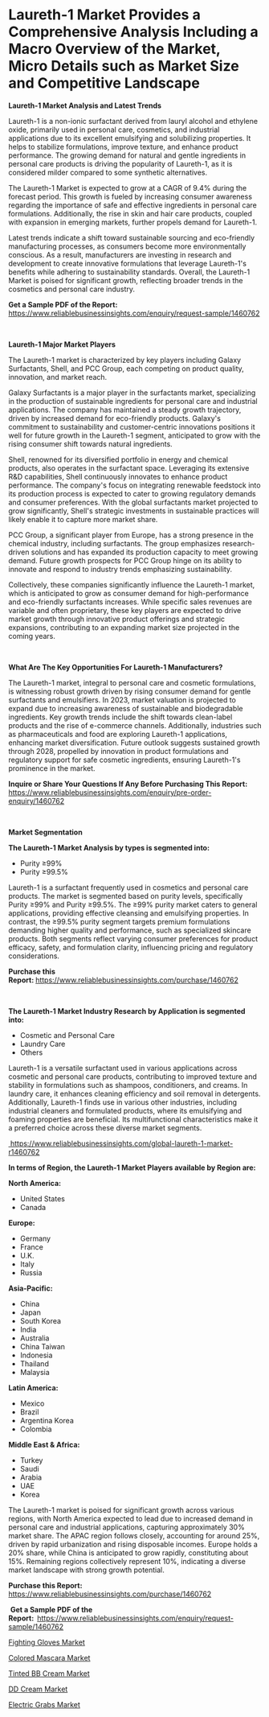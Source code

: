 <p><h1>Laureth-1 Market Provides a Comprehensive Analysis Including a Macro Overview of the Market, Micro Details such as Market Size and Competitive Landscape</h1></p><p><strong>Laureth-1 Market Analysis and Latest Trends</strong></p>
<p><p>Laureth-1 is a non-ionic surfactant derived from lauryl alcohol and ethylene oxide, primarily used in personal care, cosmetics, and industrial applications due to its excellent emulsifying and solubilizing properties. It helps to stabilize formulations, improve texture, and enhance product performance. The growing demand for natural and gentle ingredients in personal care products is driving the popularity of Laureth-1, as it is considered milder compared to some synthetic alternatives.</p><p>The Laureth-1 Market is expected to grow at a CAGR of 9.4% during the forecast period. This growth is fueled by increasing consumer awareness regarding the importance of safe and effective ingredients in personal care formulations. Additionally, the rise in skin and hair care products, coupled with expansion in emerging markets, further propels demand for Laureth-1. </p><p>Latest trends indicate a shift toward sustainable sourcing and eco-friendly manufacturing processes, as consumers become more environmentally conscious. As a result, manufacturers are investing in research and development to create innovative formulations that leverage Laureth-1's benefits while adhering to sustainability standards. Overall, the Laureth-1 Market is poised for significant growth, reflecting broader trends in the cosmetics and personal care industry.</p></p>
<p><strong>Get a Sample PDF of the Report:&nbsp;</strong> <a href="https://www.reliablebusinessinsights.com/enquiry/request-sample/1460762?utm_campaign=950&utm_medium=2&utm_source=Github&utm_content=ia&utm_term=11122024&utm_id=laureth-1">https://www.reliablebusinessinsights.com/enquiry/request-sample/1460762</a></p>
<p>&nbsp;</p>
<p><strong>Laureth-1 Major Market Players</strong></p>
<p><p>The Laureth-1 market is characterized by key players including Galaxy Surfactants, Shell, and PCC Group, each competing on product quality, innovation, and market reach. </p><p>Galaxy Surfactants is a major player in the surfactants market, specializing in the production of sustainable ingredients for personal care and industrial applications. The company has maintained a steady growth trajectory, driven by increased demand for eco-friendly products. Galaxy's commitment to sustainability and customer-centric innovations positions it well for future growth in the Laureth-1 segment, anticipated to grow with the rising consumer shift towards natural ingredients.</p><p>Shell, renowned for its diversified portfolio in energy and chemical products, also operates in the surfactant space. Leveraging its extensive R&D capabilities, Shell continuously innovates to enhance product performance. The company's focus on integrating renewable feedstock into its production process is expected to cater to growing regulatory demands and consumer preferences. With the global surfactants market projected to grow significantly, Shell's strategic investments in sustainable practices will likely enable it to capture more market share.</p><p>PCC Group, a significant player from Europe, has a strong presence in the chemical industry, including surfactants. The group emphasizes research-driven solutions and has expanded its production capacity to meet growing demand. Future growth prospects for PCC Group hinge on its ability to innovate and respond to industry trends emphasizing sustainability.</p><p>Collectively, these companies significantly influence the Laureth-1 market, which is anticipated to grow as consumer demand for high-performance and eco-friendly surfactants increases. While specific sales revenues are variable and often proprietary, these key players are expected to drive market growth through innovative product offerings and strategic expansions, contributing to an expanding market size projected in the coming years.</p></p>
<p>&nbsp;</p>
<p><strong>What Are The Key Opportunities For Laureth-1 Manufacturers?</strong></p>
<p><p>The Laureth-1 market, integral to personal care and cosmetic formulations, is witnessing robust growth driven by rising consumer demand for gentle surfactants and emulsifiers. In 2023, market valuation is projected to expand due to increasing awareness of sustainable and biodegradable ingredients. Key growth trends include the shift towards clean-label products and the rise of e-commerce channels. Additionally, industries such as pharmaceuticals and food are exploring Laureth-1 applications, enhancing market diversification. Future outlook suggests sustained growth through 2028, propelled by innovation in product formulations and regulatory support for safe cosmetic ingredients, ensuring Laureth-1's prominence in the market.</p></p>
<p><strong>Inquire or Share Your Questions If Any Before Purchasing This Report:</strong> <a href="https://www.reliablebusinessinsights.com/enquiry/pre-order-enquiry/1460762?utm_campaign=950&utm_medium=2&utm_source=Github&utm_content=ia&utm_term=11122024&utm_id=laureth-1">https://www.reliablebusinessinsights.com/enquiry/pre-order-enquiry/1460762</a></p>
<p>&nbsp;</p>
<p><strong>Market Segmentation</strong></p>
<p><strong>The Laureth-1 Market Analysis by types is segmented into:</strong></p>
<p><ul><li>Purity ≥99%</li><li>Purity ≥99.5%</li></ul></p>
<p><p>Laureth-1 is a surfactant frequently used in cosmetics and personal care products. The market is segmented based on purity levels, specifically Purity ≥99% and Purity ≥99.5%. The ≥99% purity market caters to general applications, providing effective cleansing and emulsifying properties. In contrast, the ≥99.5% purity segment targets premium formulations demanding higher quality and performance, such as specialized skincare products. Both segments reflect varying consumer preferences for product efficacy, safety, and formulation clarity, influencing pricing and regulatory considerations.</p></p>
<p><strong>Purchase this Report:&nbsp;</strong><a href="https://www.reliablebusinessinsights.com/purchase/1460762?utm_campaign=950&utm_medium=2&utm_source=Github&utm_content=ia&utm_term=11122024&utm_id=laureth-1">https://www.reliablebusinessinsights.com/purchase/1460762</a></p>
<p>&nbsp;</p>
<p><strong>The Laureth-1 Market Industry Research by Application is segmented into:</strong></p>
<p><ul><li>Cosmetic and Personal Care</li><li>Laundry Care</li><li>Others</li></ul></p>
<p><p>Laureth-1 is a versatile surfactant used in various applications across cosmetic and personal care products, contributing to improved texture and stability in formulations such as shampoos, conditioners, and creams. In laundry care, it enhances cleaning efficiency and soil removal in detergents. Additionally, Laureth-1 finds use in various other industries, including industrial cleaners and formulated products, where its emulsifying and foaming properties are beneficial. Its multifunctional characteristics make it a preferred choice across these diverse market segments.</p></p>
<p><a href="https://www.reliablebusinessinsights.com/global-laureth-1-market-r1460762?utm_campaign=950&utm_medium=2&utm_source=Github&utm_content=ia&utm_term=11122024&utm_id=laureth-1">&nbsp;https://www.reliablebusinessinsights.com/global-laureth-1-market-r1460762</a></p>
<p><strong>In terms of Region, the Laureth-1 Market Players available by Region are:</strong></p>
<p>
    <p> <strong> North America: </strong>
        <ul>
            <li>United States</li>
            <li>Canada</li>
        </ul>
        </p> 
    <p> <strong> Europe: </strong>
        <ul>
            <li>Germany</li>
            <li>France</li>
            <li>U.K.</li>
            <li>Italy</li>
            <li>Russia</li>
        </ul>
        </p> 
    <p> <strong> Asia-Pacific: </strong>
        <ul>
            <li>China</li>
            <li>Japan</li>
            <li>South Korea</li>
            <li>India</li>
            <li>Australia</li>
            <li>China Taiwan</li>
            <li>Indonesia</li>
            <li>Thailand</li>
            <li>Malaysia</li>
        </ul>
        </p> 
    <p> <strong> Latin America: </strong>
        <ul>
            <li>Mexico</li>
            <li>Brazil</li>
            <li>Argentina Korea</li>
            <li>Colombia</li>
        </ul>
        </p> 
    <p> <strong> Middle East & Africa: </strong>
        <ul>
            <li>Turkey</li>
            <li>Saudi</li>
            <li>Arabia</li>
            <li>UAE</li>
            <li>Korea</li>
        </ul>
    </p>
    </p>
<p><p>The Laureth-1 market is poised for significant growth across various regions, with North America expected to lead due to increased demand in personal care and industrial applications, capturing approximately 30% market share. The APAC region follows closely, accounting for around 25%, driven by rapid urbanization and rising disposable incomes. Europe holds a 20% share, while China is anticipated to grow rapidly, constituting about 15%. Remaining regions collectively represent 10%, indicating a diverse market landscape with strong growth potential.</p></p>
<p><strong>Purchase this Report: </strong><a href="https://www.reliablebusinessinsights.com/purchase/1460762?utm_campaign=950&utm_medium=2&utm_source=Github&utm_content=ia&utm_term=11122024&utm_id=laureth-1">https://www.reliablebusinessinsights.com/purchase/1460762</a></p>
<p>&nbsp;<strong>Get a Sample PDF of the Report:&nbsp;&nbsp;</strong><a href="https://www.reliablebusinessinsights.com/enquiry/request-sample/1460762?utm_campaign=950&utm_medium=2&utm_source=Github&utm_content=ia&utm_term=11122024&utm_id=laureth-1">https://www.reliablebusinessinsights.com/enquiry/request-sample/1460762</a></p>
<p><strong></strong></p>
<p><p><a href="https://github.com/lindaopodray/Market-Research-Report-List-1/blob/main/fighting-gloves-market.md?utm_campaign=950&utm_medium=2&utm_source=Github&utm_content=ia&utm_term=11122024&utm_id=laureth-1">Fighting Gloves Market</a></p><p><a href="https://www.linkedin.com/pulse/global-colored-mascara-market-landscape-future-trends-strategic-8gawf?utm_campaign=950&utm_medium=2&utm_source=Github&utm_content=ia&utm_term=11122024&utm_id=laureth-1">Colored Mascara Market</a></p><p><a href="https://www.linkedin.com/pulse/tinted-bb-cream-market-expansion-comprehensive-analysis-bdwtf?utm_campaign=950&utm_medium=2&utm_source=Github&utm_content=ia&utm_term=11122024&utm_id=laureth-1">Tinted BB Cream Market</a></p><p><a href="https://www.linkedin.com/pulse/insights-global-dd-cream-market-forecasted-growth-84-regional-6i1hc?utm_campaign=950&utm_medium=2&utm_source=Github&utm_content=ia&utm_term=11122024&utm_id=laureth-1">DD Cream Market</a></p><p><a href="https://github.com/OlenFleming68/Market-Research-Report-List-1/blob/main/electric-grabs-market.md?utm_campaign=950&utm_medium=2&utm_source=Github&utm_content=ia&utm_term=11122024&utm_id=laureth-1">Electric Grabs Market</a></p></p>